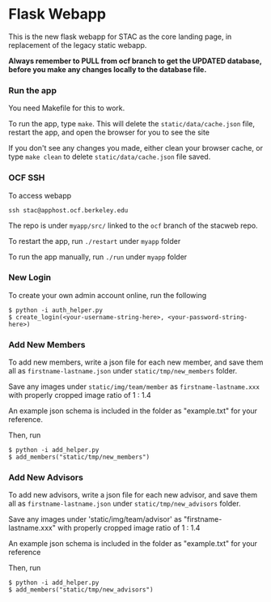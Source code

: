 # Flask Webapp
This is the new flask webapp for STAC as the core landing page, in replacement of the legacy static webapp.

**Always remember to PULL from ocf branch to get the UPDATED database, before you make any changes locally to the database file.**

### Run the app

You need Makefile for this to work.

To run the app, type `make`. This will delete the `static/data/cache.json` file, restart the app, and open the browser for you to see the site

If you don't see any changes you made, either clean your browser cache, or type `make clean` to delete `static/data/cache.json` file saved.

### OCF SSH

To access webapp

```
ssh stac@apphost.ocf.berkeley.edu
```

The repo is under `myapp/src/` linked to the `ocf` branch of the stacweb repo.

To restart the app, run `./restart` under `myapp` folder

To run the app manually, run `./run` under `myapp` folder

### New Login

To create your own admin account online, run the following

```
$ python -i auth_helper.py
$ create_login(<your-username-string-here>, <your-password-string-here>)
```

### Add New Members

To add new members, write a json file for each new member, and save them all as `firstname-lastname.json` under `static/tmp/new_members` folder. 

Save any images under `static/img/team/member` as `firstname-lastname.xxx` with properly cropped image ratio of 1 : 1.4

An example json schema is included in the folder as "example.txt" for your reference. 

Then, run

```
$ python -i add_helper.py
$ add_members("static/tmp/new_members")
```

### Add New Advisors

To add new advisors, write a json file for each new advisor, and save them all as `firstname-lastname.json` under `static/tmp/new_advisors` folder. 

Save any images under 'static/img/team/advisor' as "firstname-lastname.xxx" with properly cropped image ratio of 1 : 1.4

An example json schema is included in the folder as "example.txt" for your reference

Then, run

```
$ python -i add_helper.py
$ add_members("static/tmp/new_advisors")
```

